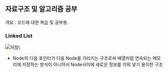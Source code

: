## 자료구조 및 알고리즘 공부
개요 : 코드에 대한 복습 및 공부용.

### Linked List
![저장](https://user-images.githubusercontent.com/93506849/198925195-b02a470f-258e-4e8c-8e96-4881edcb02e2.JPG)\
- Node의 다음 포인터가 다음 Node를 가리키는 구조로써 배열처럼 연속되는 메모리에 저장하는 방식이 아니어서 Node사이에 새로운 정보를 끼워 넣기 용이한 구조
